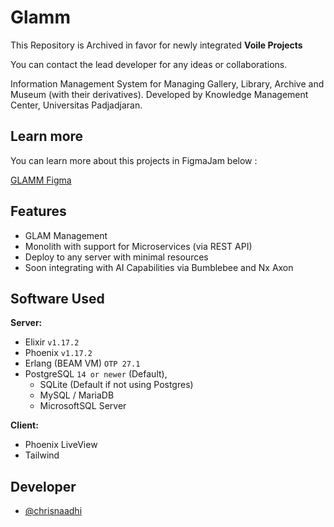 # Glamm
This Repository is Archived in favor for newly integrated **Voile Projects**

You can contact the lead developer for any ideas or collaborations.

Information Management System for Managing Gallery, Library, Archive and Museum (with their derivatives). Developed by Knowledge Management Center, Universitas Padjadjaran.

## Learn more

You can learn more about this projects in FigmaJam below :

[GLAMM Figma](https://www.figma.com/design/FuNcXont7UtMQ911ciWnfS/Kandaglam)

## Features

- GLAM Management
- Monolith with support for Microservices (via REST API)
- Deploy to any server with minimal resources
- Soon integrating with AI Capabilities via Bumblebee and Nx Axon

## Software Used

**Server:**

- Elixir `v1.17.2`
- Phoenix `v1.17.2`
- Erlang (BEAM VM) `OTP 27.1`
- PostgreSQL `14 or newer` (Default),
  - SQLite (Default if not using Postgres)
  - MySQL / MariaDB
  - MicrosoftSQL Server

**Client:**

- Phoenix LiveView
- Tailwind

## Developer

- [@chrisnaadhi](https://www.github.com/chrisnaadhi)

